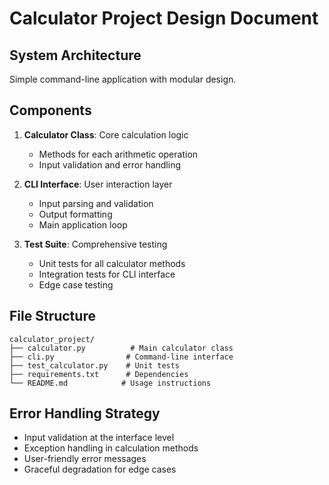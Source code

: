 # Calculator Project Design Document

## System Architecture
Simple command-line application with modular design.

## Components
1. **Calculator Class**: Core calculation logic
   - Methods for each arithmetic operation
   - Input validation and error handling
   
2. **CLI Interface**: User interaction layer
   - Input parsing and validation
   - Output formatting
   - Main application loop

3. **Test Suite**: Comprehensive testing
   - Unit tests for all calculator methods
   - Integration tests for CLI interface
   - Edge case testing

## File Structure
```
calculator_project/
├── calculator.py          # Main calculator class
├── cli.py                # Command-line interface
├── test_calculator.py    # Unit tests
├── requirements.txt      # Dependencies
└── README.md            # Usage instructions
```

## Error Handling Strategy
- Input validation at the interface level
- Exception handling in calculation methods
- User-friendly error messages
- Graceful degradation for edge cases
